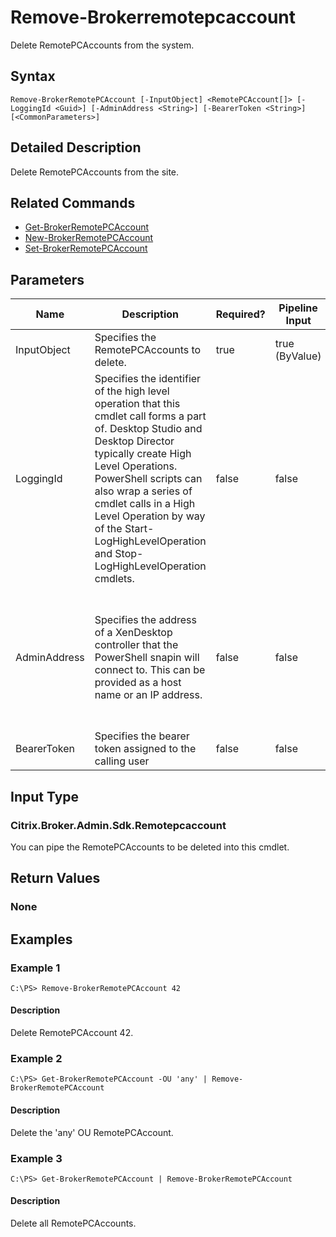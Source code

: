 ﻿
# Remove-Brokerremotepcaccount
Delete RemotePCAccounts from the system.
## Syntax
```
Remove-BrokerRemotePCAccount [-InputObject] <RemotePCAccount[]> [-LoggingId <Guid>] [-AdminAddress <String>] [-BearerToken <String>] [<CommonParameters>]
```
## Detailed Description
Delete RemotePCAccounts from the site.


## Related Commands

* [Get-BrokerRemotePCAccount](../Get-BrokerRemotePCAccount/)
* [New-BrokerRemotePCAccount](../New-BrokerRemotePCAccount/)
* [Set-BrokerRemotePCAccount](../Set-BrokerRemotePCAccount/)
## Parameters
| Name   | Description | Required? | Pipeline Input | Default Value |
| --- | --- | --- | --- | --- |
| InputObject | Specifies the RemotePCAccounts to delete. | true | true (ByValue) | null |
| LoggingId | Specifies the identifier of the high level operation that this cmdlet call forms a part of. Desktop Studio and Desktop Director typically create High Level Operations. PowerShell scripts can also wrap a series of cmdlet calls in a High Level Operation by way of the Start-LogHighLevelOperation and Stop-LogHighLevelOperation cmdlets. | false | false |  |
| AdminAddress | Specifies the address of a XenDesktop controller that the PowerShell snapin will connect to. This can be provided as a host name or an IP address. | false | false | Localhost. Once a value is provided by any cmdlet, this value will become the default. |
| BearerToken | Specifies the bearer token assigned to the calling user | false | false |  |

## Input Type

### Citrix.Broker.Admin.Sdk.Remotepcaccount
You can pipe the RemotePCAccounts to be deleted into this cmdlet.
## Return Values

### None

## Examples

### Example 1
```
C:\PS> Remove-BrokerRemotePCAccount 42
```
#### Description
Delete RemotePCAccount 42.
### Example 2
```
C:\PS> Get-BrokerRemotePCAccount -OU 'any' | Remove-BrokerRemotePCAccount
```
#### Description
Delete the 'any' OU RemotePCAccount.
### Example 3
```
C:\PS> Get-BrokerRemotePCAccount | Remove-BrokerRemotePCAccount
```
#### Description
Delete all RemotePCAccounts.
